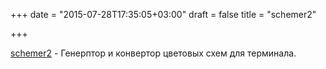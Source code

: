 +++
date = "2015-07-28T17:35:05+03:00"
draft = false
title = "schemer2"

+++

<p><a href="https://github.com/thefryscorer/schemer2">schemer2</a>&nbsp;- Генерптор и конвертор цветовых схем для терминала.</p>

